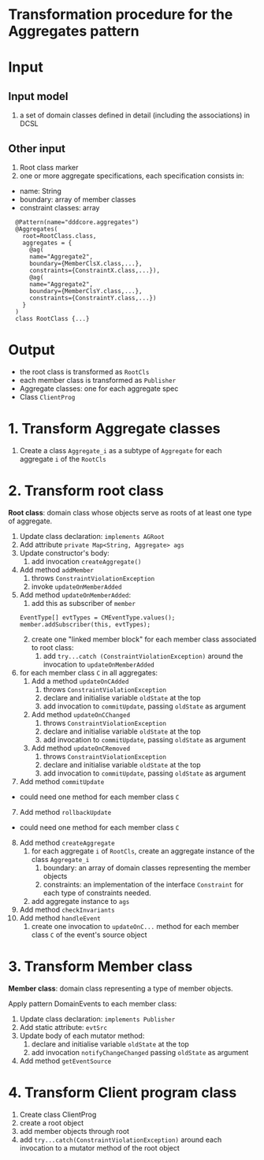 Transformation procedure for the Aggregates pattern <!-- omit in toc -->
=====

# Input <!-- omit in toc -->
## Input model <!-- omit in toc -->
1. a set of domain classes defined in detail (including the associations) in DCSL
## Other input <!-- omit in toc -->
1. Root class marker
2. one or more aggregate specifications, each specification consists in:
  - name: String
  - boundary: array of member classes
  - constraint classes: array

```
  @Pattern(name="dddcore.aggregates")
  @Aggregates(
    root=RootClass.class,
    aggregates = {
      @ag(
      name="Aggregate2",
      boundary={MemberClsX.class,...},
      constraints={ConstraintX.class,...}),
      @ag(
      name="Aggregate2",
      boundary={MemberClsY.class,...},
      constraints={ConstraintY.class,...})      
    }
  )
  class RootClass {...}
```
# Output <!-- omit in toc -->
- the root class is transformed as `RootCls`
- each member class is transformed as `Publisher`
- Aggregate classes: one for each aggregate spec
- Class `ClientProg`

# 1. Transform Aggregate classes
1. Create a class `Aggregate_i` as a subtype of `Aggregate` for each aggregate `i` of the `RootCls`

# 2. Transform root class
**Root class**: domain class whose objects serve as roots of at least one type of aggregate.

1. Update class declaration: `implements AGRoot`
2. Add attribute `private Map<String, Aggregate> ags`
3. Update constructor's body: 
   1. add invocation `createAggregate()`
4. Add method `addMember`
   1. throws `ConstraintViolationException`
   2. invoke `updateOnMemberAdded`
5. Add method `updateOnMemberAdded`:
   1. add this as subscriber of `member`
    ```
    EventType[] evtTypes = CMEventType.values();
    member.addSubscriber(this, evtTypes);
    ```
   2. create one "linked member block" for each member class associated to root class:
      1. add `try...catch (ConstraintViolationException)` around the invocation to `updateOnMemberAdded`
6. for each member class `C` in all aggregates:
   1. Add a method `updateOnCAdded`
      1. throws `ConstraintViolationException`
      2. declare and initialise variable `oldState` at the top
      3. add invocation to `commitUpdate`, passing `oldState` as argument
   2. Add method `updateOnCChanged` 
      1. throws `ConstraintViolationException`
      2. declare and initialise variable `oldState` at the top
      3. add invocation to `commitUpdate`, passing `oldState` as argument
   3. Add method `updateOnCRemoved`
      1. throws `ConstraintViolationException`
      2. declare and initialise variable `oldState` at the top
      3. add invocation to `commitUpdate`, passing `oldState` as argument
7. Add method `commitUpdate`
  - could need one method for each member class `C`
7. Add method `rollbackUpdate`
  - could need one method for each member class `C`
8. Add method `createAggregate`
   1.  for each aggregate `i` of `RootCls`, create an aggregate instance of the class `Aggregate_i`
       1.  boundary: an array of domain classes representing the member objects
       2.  constraints: an implementation of the interface `Constraint` for each type of constraints needed. 
   2.  add aggregate instance to `ags`
9.  Add method `checkInvariants`
10. Add method `handleEvent`
    1. create one invocation to `updateOnC...` method for each member class `C` of the event's source object

# 3. Transform Member class
**Member class**: domain class representing a type of member objects.

Apply pattern DomainEvents to each member class:
1. Update class declaration: `implements Publisher`
2. Add static attribute: `evtSrc`
3. Update body of each mutator method:
   1. declare and initialise variable `oldState` at the top
   2. add invocation `notifyChangeChanged` passing `oldState` as argument
4. Add method `getEventSource`

# 4. Transform Client program class

1. Create class ClientProg
2. create a root object
3. add member objects through root
4. add `try...catch(ConstraintViolationException)` around each invocation to a mutator method of the root object
